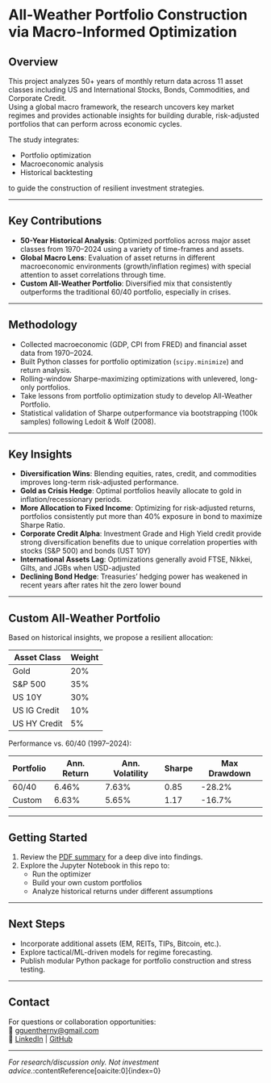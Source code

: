 # All-Weather Portfolio Construction via Macro-Informed Optimization

## Overview
This project analyzes 50+ years of monthly return data across 11 asset classes including US and International Stocks, Bonds, Commodities, and Corporate Credit.  
Using a global macro framework, the research uncovers key market regimes and provides actionable insights for building durable, risk-adjusted portfolios that can perform across economic cycles.

The study integrates:
- Portfolio optimization
- Macroeconomic analysis
- Historical backtesting

to guide the construction of resilient investment strategies.

---

## Key Contributions
- **50-Year Historical Analysis**: Optimized portfolios across major asset classes from 1970–2024 using a variety of time-frames and assets. 
- **Global Macro Lens**: Evaluation of asset returns in different macroeconomic environments (growth/inflation regimes) with special attention to asset correlations through time.
- **Custom All-Weather Portfolio**: Diversified mix that consistently outperforms the traditional 60/40 portfolio, especially in crises.

---

## Methodology
- Collected macroeconomic (GDP, CPI from FRED) and financial asset data from 1970–2024.
- Built Python classes for portfolio optimization (`scipy.minimize`) and return analysis.
- Rolling-window Sharpe-maximizing optimizations with unlevered, long-only portfolios.
- Take lessons from portfolio optimization study to develop All-Weather Portfolio.
- Statistical validation of Sharpe outperformance via bootstrapping (100k samples) following Ledoit & Wolf (2008).

---

## Key Insights
- **Diversification Wins**: Blending equities, rates, credit, and commodities improves long-term risk-adjusted performance.
- **Gold as Crisis Hedge**: Optimal portfolios heavily allocate to gold in inflation/recessionary periods.
- **More Allocation to Fixed Income**: Optimizing for risk-adjusted returns, portfolios consistently put more than 40% exposure in bond to maximize Sharpe Ratio.
- **Corporate Credit Alpha**: Investment Grade and High Yield credit provide strong diversification benefits due to unique correlation properties with stocks (S&P 500) and bonds (UST 10Y)
- **International Assets Lag**: Optimizations generally avoid FTSE, Nikkei, Gilts, and JGBs when USD-adjusted
- **Declining Bond Hedge**: Treasuries’ hedging power has weakened in recent years after rates hit the zero lower bound

---

## Custom All-Weather Portfolio
Based on historical insights, we propose a resilient allocation:

| Asset Class | Weight |
|-------------|--------|
| Gold        | 20%    |
| S&P 500     | 35%    |
| US 10Y      | 30%    |
| US IG Credit| 10%    |
| US HY Credit| 5%     |

Performance vs. 60/40 (1997–2024):

| Portfolio | Ann. Return | Ann. Volatility | Sharpe | Max Drawdown |
|-----------|-------------|-----------------|--------|--------------|
| 60/40     | 6.46%       | 7.63%           | 0.85   | -28.2%       |
| Custom    | 6.63%       | 5.65%           | 1.17   | -16.7%       |

---

## Getting Started
1. Review the [PDF summary](./Macro_Project_Summary.pdf) for a deep dive into findings.
2. Explore the Jupyter Notebook in this repo to:
   - Run the optimizer
   - Build your own custom portfolios
   - Analyze historical returns under different assumptions

---

## Next Steps
- Incorporate additional assets (EM, REITs, TIPs, Bitcoin, etc.).
- Explore tactical/ML-driven models for regime forecasting.
- Publish modular Python package for portfolio construction and stress testing.

---

## Contact
For questions or collaboration opportunities:  
📧 gguentherny@gmail.com  
🔗 [LinkedIn](https://www.linkedin.com/in/gus-guenther/) | [GitHub](https://github.com/guenther-QR)

---

*For research/discussion only. Not investment advice.*:contentReference[oaicite:0]{index=0}
